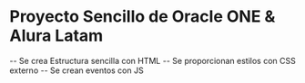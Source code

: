 # Proyecto Sencillo de Oracle ONE & Alura Latam
-- Se crea Estructura sencilla con HTML
-- Se proporcionan estilos con CSS externo
-- Se crean eventos con JS
